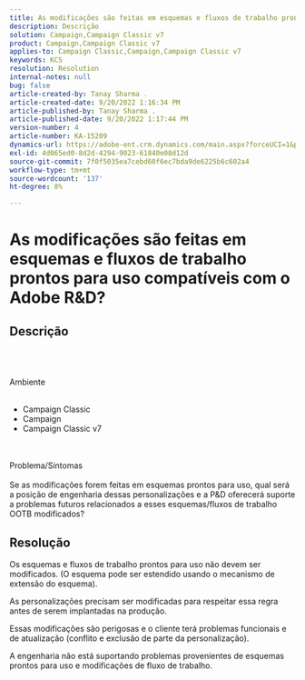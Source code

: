```yaml
---
title: As modificações são feitas em esquemas e fluxos de trabalho prontos para uso compatíveis com o Adobe R&D?
description: Descrição
solution: Campaign,Campaign Classic v7
product: Campaign,Campaign Classic v7
applies-to: Campaign Classic,Campaign,Campaign Classic v7
keywords: KCS
resolution: Resolution
internal-notes: null
bug: false
article-created-by: Tanay Sharma .
article-created-date: 9/20/2022 1:16:34 PM
article-published-by: Tanay Sharma .
article-published-date: 9/20/2022 1:17:44 PM
version-number: 4
article-number: KA-15209
dynamics-url: https://adobe-ent.crm.dynamics.com/main.aspx?forceUCI=1&pagetype=entityrecord&etn=knowledgearticle&id=8c57876f-e638-ed11-9db1-002248086735
exl-id: 4d065ed0-8d2d-4294-9023-61840e08d12d
source-git-commit: 7f0f5035ea7cebd60f6ec7bda9de6225b6c602a4
workflow-type: tm+mt
source-wordcount: '137'
ht-degree: 8%

---
```


# As modificações são feitas em esquemas e fluxos de trabalho prontos para uso compatíveis com o Adobe R&amp;D?

## Descrição

<br><br><br>Ambiente<br><br>
- Campaign Classic
- Campaign
- Campaign Classic v7



<br><br>Problema/Sintomas<br><br>
Se as modificações forem feitas em esquemas prontos para uso, qual será a posição de engenharia dessas personalizações e a P&amp;D oferecerá suporte a problemas futuros relacionados a esses esquemas/fluxos de trabalho OOTB modificados?


## Resolução


Os esquemas e fluxos de trabalho prontos para uso não devem ser modificados. (O esquema pode ser estendido usando o mecanismo de extensão do esquema).

As personalizações precisam ser modificadas para respeitar essa regra antes de serem implantadas na produção.

Essas modificações são perigosas e o cliente terá problemas funcionais e de atualização (conflito e exclusão de parte da personalização).

A engenharia não está suportando problemas provenientes de esquemas prontos para uso e modificações de fluxo de trabalho.
